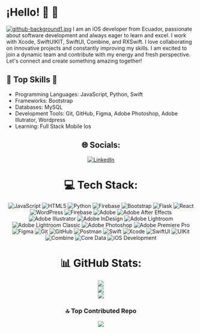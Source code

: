 
# ¡Hello! 👋 💫
[![github-background1.jpg](https://i.postimg.cc/851qst7k/github-background1.jpg)](https://postimg.cc/v1NPN77C)
I am an iOS developer from Ecuador, passionate about software development and always eager to learn and excel. I work with Xcode, SwiftUIKIT, SwiftUI, Combine, and RXSwift. I love collaborating on innovative projects and constantly improving my skills. I am excited to join a dynamic team and contribute with my energy and fresh perspective. Let's connect and create something amazing together!

<h2>🌟 Top Skills 🌟</h2>
<ul>
  <li>Programming Languages: JavaScript, Python, Swift</li>
  <li>Frameworks: Bootstrap</li>
  <li>Databases: MySQL</li>
  <li>Development Tools: Git, GitHub, Figma, Adobe Photoshop, Adobe Illutrator, Wordpress</li>
  <li>Learning: Full Stack Mobile Ios</li>
</ul>
<div align="center">
 
  
## 🌐 Socials:
[![LinkedIn](https://img.shields.io/badge/LinkedIn-%230077B5.svg?logo=linkedin&logoColor=white)](https://www.linkedin.com/in/heandy27/) 

# 💻 Tech Stack:
![JavaScript](https://img.shields.io/badge/javascript-%23323330.svg?style=for-the-badge&logo=javascript&logoColor=%23F7DF1E) ![HTML5](https://img.shields.io/badge/html5-%23E34F26.svg?style=for-the-badge&logo=html5&logoColor=white) ![Python](https://img.shields.io/badge/python-3670A0?style=for-the-badge&logo=python&logoColor=ffdd54) ![Firebase](https://img.shields.io/badge/firebase-%23039BE5.svg?style=for-the-badge&logo=firebase) ![Bootstrap](https://img.shields.io/badge/bootstrap-%238511FA.svg?style=for-the-badge&logo=bootstrap&logoColor=white) ![Flask](https://img.shields.io/badge/flask-%23000.svg?style=for-the-badge&logo=flask&logoColor=white) ![React](https://img.shields.io/badge/react-%2320232a.svg?style=for-the-badge&logo=react&logoColor=%2361DAFB) ![WordPress](https://img.shields.io/badge/WordPress-%23117AC9.svg?style=for-the-badge&logo=WordPress&logoColor=white) ![Firebase](https://img.shields.io/badge/firebase-a08021?style=for-the-badge&logo=firebase&logoColor=ffcd34) ![Adobe](https://img.shields.io/badge/adobe-%23FF0000.svg?style=for-the-badge&logo=adobe&logoColor=white) ![Adobe After Effects](https://img.shields.io/badge/Adobe%20After%20Effects-9999FF.svg?style=for-the-badge&logo=Adobe%20After%20Effects&logoColor=white) ![Adobe Illustrator](https://img.shields.io/badge/adobe%20illustrator-%23FF9A00.svg?style=for-the-badge&logo=adobe%20illustrator&logoColor=white) ![Adobe InDesign](https://img.shields.io/badge/Adobe%20InDesign-49021F?style=for-the-badge&logo=adobeindesign&logoColor=FF3366) ![Adobe Lightroom](https://img.shields.io/badge/Adobe%20Lightroom-31A8FF.svg?style=for-the-badge&logo=Adobe%20Lightroom&logoColor=white) ![Adobe Lightroom Classic](https://img.shields.io/badge/Adobe%20Lightroom%20Classic-31A8FF.svg?style=for-the-badge&logo=Adobe%20Lightroom%20Classic&logoColor=white) ![Adobe Photoshop](https://img.shields.io/badge/adobe%20photoshop-%2331A8FF.svg?style=for-the-badge&logo=adobe%20photoshop&logoColor=white) ![Adobe Premiere Pro](https://img.shields.io/badge/Adobe%20Premiere%20Pro-9999FF.svg?style=for-the-badge&logo=Adobe%20Premiere%20Pro&logoColor=white) ![Figma](https://img.shields.io/badge/figma-%23F24E1E.svg?style=for-the-badge&logo=figma&logoColor=white) ![Git](https://img.shields.io/badge/git-%23F05033.svg?style=for-the-badge&logo=git&logoColor=white) ![GitHub](https://img.shields.io/badge/github-%23121011.svg?style=for-the-badge&logo=github&logoColor=white) ![Postman](https://img.shields.io/badge/Postman-FF6C37?style=for-the-badge&logo=postman&logoColor=white) ![Swift](https://img.shields.io/badge/Swift-FA7343?style=for-the-badge&logo=swift&logoColor=white) ![Xcode](https://img.shields.io/badge/Xcode-1575F9?style=for-the-badge&logo=xcode&logoColor=white) ![SwiftUI](https://img.shields.io/badge/SwiftUI-007AFF?style=for-the-badge&logo=swift&logoColor=white) ![UIKit](https://img.shields.io/badge/UIKit-2396F3?style=for-the-badge&logo=apple&logoColor=white) ![Combine](https://img.shields.io/badge/Combine-FF3B30?style=for-the-badge&logo=swift&logoColor=white) ![Core Data](https://img.shields.io/badge/Core%20Data-1D77F2?style=for-the-badge&logo=database&logoColor=white) ![iOS Development](https://img.shields.io/badge/iOS-000000?style=for-the-badge&logo=apple&logoColor=white)






# 📊 GitHub Stats:

![](https://github-readme-stats.vercel.app/api/top-langs/?username=heandy27&theme=default&hide_border=false&include_all_commits=false&count_private=false&layout=compact)<br/>
![](https://github-readme-stats.vercel.app/api?username=heandy27&theme=default&hide_border=false&include_all_commits=false&count_private=false)<br/>
![](https://github-readme-streak-stats.herokuapp.com/?user=heandy27&theme=default&hide_border=false)<br/>

### 🔝 Top Contributed Repo
![](https://github-contributor-stats.vercel.app/api?username=heandy27&limit=5&theme=dark&combine_all_yearly_contributions=true)



</div>
<!-- Proudly created with GPRM ( https://gprm.itsvg.in ) -->

